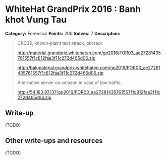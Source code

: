 # WhiteHat GrandPrix 2016 : Banh khot Vung Tau

**Category:** Forensics
**Points:** 200
**Solves:** 7
**Description:**

> CRC32, known-plaint text attack, pkcrack
> 
> http://material.grandprix.whitehatvn.com/gp2016/FOR03_ae27281435761557f1c812faa3f11c272d465d06.zip
> 
> http://bakmaterial.grandprix.whitehatvn.com/gp2016/FOR03_ae27281435761557f1c812faa3f11c272d465d06.zip
> 
> Alternative server on amazon in case of low traffic:
> 
> http://54.183.97.137/gp2016/FOR03_ae27281435761557f1c812faa3f11c272d465d06.zip

## Write-up

(TODO)

## Other write-ups and resources

(TODO)
